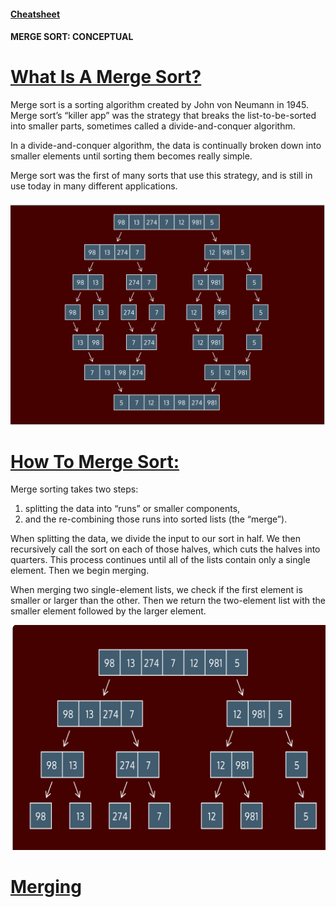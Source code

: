 #### [Cheatsheet](https://www.codecademy.com/learn/sorting-algorithms/modules/cs-merge-sort/cheatsheet)

#### MERGE SORT: CONCEPTUAL

# [What Is A Merge Sort?](https://www.codecademy.com/courses/sorting-algorithms/lessons/merge-sort-conceptual/exercises/what-is-a-merge-sort)

Merge sort is a sorting algorithm created by John von Neumann in 1945. 
Merge sort’s “killer app” was the strategy that breaks the list-to-be-sorted into smaller parts, sometimes called a divide-and-conquer algorithm.

In a divide-and-conquer algorithm, the data is continually broken down into smaller elements until sorting them becomes really simple.

Merge sort was the first of many sorts that use this strategy, and is still in use today in many different applications.

![merge sort](merge_ex_3.svg)

# [How To Merge Sort:](https://www.codecademy.com/courses/sorting-algorithms/lessons/merge-sort-conceptual/exercises/how-to-merge-sort)

Merge sorting takes two steps: 
1. splitting the data into “runs” or smaller components, 
2. and the re-combining those runs into sorted lists (the “merge”).

When splitting the data, we divide the input to our sort in half. 
We then recursively call the sort on each of those halves, which cuts the halves into quarters. 
This process continues until all of the lists contain only a single element. 
Then we begin merging.

When merging two single-element lists, we check if the first element is smaller or larger than the other. 
Then we return the two-element list with the smaller element followed by the larger element.


![merge sort](merge_ex_1.svg)

# [Merging](https://www.codecademy.com/courses/sorting-algorithms/lessons/merge-sort-conceptual/exercises/merging)

